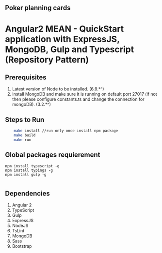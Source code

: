 ## Poker planning cards
# Angular2 MEAN - QuickStart application with ExpressJS, MongoDB, Gulp and Typescript (Repository Pattern)

## Prerequisites

1. Latest version of Node to be installed. (6.9.*^)
2. Install MongoDB and make sure it is running on default port 27017 (if not then please configure constants.ts and change the connection for mongoDB). (3.2.*^)

## Steps to Run
```sh
    make install //run only once install npm package
    make build
    make run
```

## Global packages requierement
```
npm install typescript -g
npm install typings -g
npm install gulp -g


```
## Dependencies

1. Angular 2
2. TypeScript
3. Gulp
4. ExpressJS
5. NodeJS
6. TsLint
7. MongoDB
8. Sass
9. Bootstrap
